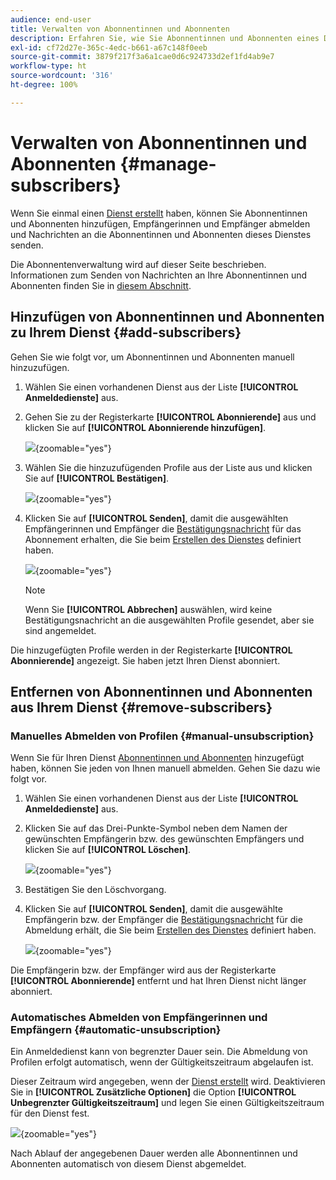 ```yaml
---
audience: end-user
title: Verwalten von Abonnentinnen und Abonnenten
description: Erfahren Sie, wie Sie Abonnentinnen und Abonnenten eines Dienstes i Adobe Campaign Web verwalten und wie Sie an sie versenden.
exl-id: cf72d27e-365c-4edc-b661-a67c148f0eeb
source-git-commit: 3879f217f3a6a1cae0d6c924733d2ef1fd4ab9e7
workflow-type: ht
source-wordcount: '316'
ht-degree: 100%

---
```


# Verwalten von Abonnentinnen und Abonnenten {#manage-subscribers}

Wenn Sie einmal einen [Dienst erstellt](manage-services.md#create-service) haben, können Sie Abonnentinnen und Abonnenten hinzufügen, Empfängerinnen und Empfänger abmelden und Nachrichten an die Abonnentinnen und Abonnenten dieses Dienstes senden.

Die Abonnentenverwaltung wird auf dieser Seite beschrieben. Informationen zum Senden von Nachrichten an Ihre Abonnentinnen und Abonnenten finden Sie in [diesem Abschnitt](../msg/send-to-subscribers.md).

## Hinzufügen von Abonnentinnen und Abonnenten zu Ihrem Dienst {#add-subscribers}

Gehen Sie wie folgt vor, um Abonnentinnen und Abonnenten manuell hinzuzufügen.

1. Wählen Sie einen vorhandenen Dienst aus der Liste **[!UICONTROL Anmeldedienste]** aus.

1. Gehen Sie zu der Registerkarte **[!UICONTROL Abonnierende]** aus und klicken Sie auf **[!UICONTROL Abonnierende hinzufügen]**.

   ![](assets/service-subscribers-tab.png){zoomable=&quot;yes&quot;}

1. Wählen Sie die hinzuzufügenden Profile aus der Liste aus und klicken Sie auf **[!UICONTROL Bestätigen]**.

   ![](assets/service-subscribers-select-profiles.png){zoomable=&quot;yes&quot;}

1. Klicken Sie auf **[!UICONTROL Senden]**<!--if you click cancel, does it mean that no message is sent but recipients are still subscribed, or they are not subscribed? it's 2 different actions in the console)-->, damit die ausgewählten Empfängerinnen und Empfänger die [Bestätigungsnachricht](manage-services.md#create-confirmation-message) für das Abonnement erhalten, die Sie beim [Erstellen des Dienstes](manage-services.md#create-service) definiert haben.

   ![](assets/service-subscribers-confirmation-msg.png){zoomable=&quot;yes&quot;}

   >[!NOTE]
   >
   >Wenn Sie **[!UICONTROL Abbrechen]** auswählen, wird keine Bestätigungsnachricht an die ausgewählten Profile gesendet, aber sie sind angemeldet.

Die hinzugefügten Profile werden in der Registerkarte **[!UICONTROL Abonnierende]** angezeigt. Sie haben jetzt Ihren Dienst abonniert.

## Entfernen von Abonnentinnen und Abonnenten aus Ihrem Dienst {#remove-subscribers}

### Manuelles Abmelden von Profilen {#manual-unsubscription}

Wenn Sie für Ihren Dienst [Abonnentinnen und Abonnenten](#add-subscribers) hinzugefügt haben, können Sie jeden von Ihnen manuell abmelden. Gehen Sie dazu wie folgt vor.

1. Wählen Sie einen vorhandenen Dienst aus der Liste **[!UICONTROL Anmeldedienste]** aus.

1. Klicken Sie auf das Drei-Punkte-Symbol neben dem Namen der gewünschten Empfängerin bzw. des gewünschten Empfängers und klicken Sie auf **[!UICONTROL Löschen]**.

   ![](assets/service-subscribers-delete.png){zoomable=&quot;yes&quot;}

1. Bestätigen Sie den Löschvorgang.

1. Klicken Sie auf **[!UICONTROL Senden]**, damit die ausgewählte Empfängerin bzw. der Empfänger die [Bestätigungsnachricht](manage-services.md#create-confirmation-message) für die Abmeldung erhält, die Sie beim [Erstellen des Dienstes](manage-services.md#create-service) definiert haben.

   ![](assets/service-subscribers-delete-confirmation.png){zoomable=&quot;yes&quot;}

Die Empfängerin bzw. der Empfänger wird aus der Registerkarte **[!UICONTROL Abonnierende]** entfernt und hat Ihren Dienst nicht länger abonniert.

### Automatisches Abmelden von Empfängerinnen und Empfängern {#automatic-unsubscription}

Ein Anmeldedienst kann von begrenzter Dauer sein. Die Abmeldung von Profilen erfolgt automatisch, wenn der Gültigkeitszeitraum abgelaufen ist.

Dieser Zeitraum wird angegeben, wenn der [Dienst erstellt](manage-services.md#create-service) wird. Deaktivieren Sie in **[!UICONTROL Zusätzliche Optionen]** die Option **[!UICONTROL Unbegrenzter Gültigkeitszeitraum]** und legen Sie einen Gültigkeitszeitraum für den Dienst fest.

![](assets/service-create-validity-period.png){zoomable=&quot;yes&quot;}

Nach Ablauf der angegebenen Dauer werden alle Abonnentinnen und Abonnenten automatisch von diesem Dienst abgemeldet.

